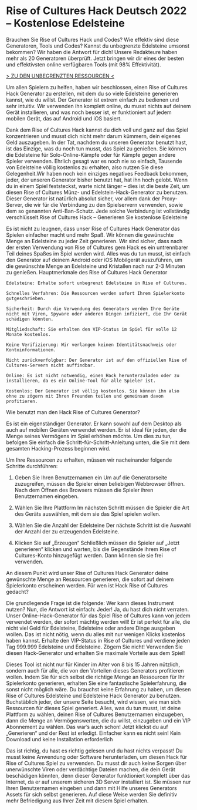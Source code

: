 # Rise of Cultures Hack Deutsch 2022 – Kostenlose Edelsteine
Brauchen Sie Rise of Cultures Hack und Codes? Wie effektiv sind diese Generatoren, Tools und Codes? Kannst du unbegrenzte Edelsteine umsonst bekommen? Wir haben die Antwort für dich! Unsere Redakteure haben mehr als 20 Generatoren überprüft. Jetzt bringen wir dir eines der besten und effektivsten online verfügbaren Tools (mit 98% Effektivität).

[> ZU DEN UNBEGRENZTEN RESSOURCEN <](https://gutespiele.top/rise-of-cultures-hack-deutsch-kostenlose-edelsteine/)

Um allen Spielern zu helfen, haben wir beschlossen, einen Rise of Cultures Hack Generator zu erstellen, mit dem du so viele Edelsteine generieren kannst, wie du willst. Der Generator ist extrem einfach zu bedienen und sehr intuitiv. Wir verwenden ihn komplett online, du musst nichts auf deinem Gerät installieren, und was noch besser ist, er funktioniert auf jedem mobilen Gerät, das auf Android und iOS basiert.

Dank dem Rise of Cultures Hack kannst du dich voll und ganz auf das Spiel konzentrieren und musst dich nicht mehr darum kümmern, dein eigenes Geld auszugeben. In der Tat, nachdem du unseren Generator benutzt hast, ist das Einzige, was du noch tun musst, das Spiel zu genießen. Sie können die Edelsteine für Solo-Online-Kämpfe oder für Kämpfe gegen andere Spieler verwenden. Ehrlich gesagt war es noch nie so einfach, Tausende von Edelsteine völlig kostenlos zu erhalten, also nutzen Sie diese Gelegenheit.Wir haben noch kein einziges negatives Feedback bekommen, jeder, der unseren Generator bisher benutzt hat, hat ihn hoch gelobt. Wenn du in einem Spiel feststeckst, warte nicht länger – dies ist die beste Zeit, um diesen Rise of Cultures Münz- und Edelstein-Hack-Generator zu benutzen. Dieser Generator ist natürlich absolut sicher, vor allem dank der Proxy-Server, die wir für die Verbindung zu den Spielservern verwenden, sowie dem so genannten Anti-Ban-Schutz. Jede solche Verbindung ist vollständig verschlüsselt.
​Rise of Cultures Hack – Generieren Sie kostenlose Edelsteine

Es ist nicht zu leugnen, dass unser Rise of Cultures Hack Generator das Spielen einfacher macht und mehr Spaß. Wir können die gewünschte Menge an Edelsteine zu jeder Zeit generieren. Wir sind sicher, dass nach der ersten Verwendung von Rise of Cultures gem Hack es ein untrennbarer Teil deines Spaßes im Spiel werden wird.
Alles was du tun musst, ist einfach den Generator auf deinem Android oder iOS Mobilgerät auszuführen, um die gewünschte Menge an Edelsteine und Kristallen nach nur 2-3 Minuten zu genießen.
​Hauptmerkmale des Rise of Cultures Hack Generator

    Edelsteine: Erhalte sofort unbegrenzt Edelsteine in Rise of Cultures.

    Schnelles Verfahren: Die Ressourcen werden sofort Ihrem Spielerkonto gutgeschrieben.

    Sicherheit: Durch die Verwendung des Generators werden Ihre Geräte nicht mit Viren, Spyware oder anderen Dingen infiziert, die Ihr Gerät schädigen könnten.

    Mitgliedschaft: Sie erhalten den VIP-Status im Spiel für volle 12 Monate kostenlos.

    Keine Verifizierung: Wir verlangen keinen Identitätsnachweis oder Kontoinformationen.

    Nicht zurückverfolgbar: Der Generator ist auf den offiziellen Rise of Cultures-Servern nicht auffindbar.

    Online: Es ist nicht notwendig, einen Hack herunterzuladen oder zu installieren, da es ein Online-Tool für alle Spieler ist.

    Kostenlos: Der Generator ist völlig kostenlos. Sie können ihn also ohne zu zögern mit Ihren Freunden teilen und gemeinsam davon profitieren.

​Wie benutzt man den Hack Rise of Cultures Generator?

Es ist ein eigenständiger Generator. Er kann sowohl auf dem Desktop als auch auf mobilen Geräten verwendet werden. Er ist ideal für jeden, der die Menge seines Vermögens im Spiel erhöhen möchte. Um dies zu tun, befolgen Sie einfach die Schritt-für-Schritt-Anleitung unten, die Sie mit dem gesamten Hacking-Prozess beginnen wird.

Um Ihre Ressourcen zu erhalten, müssen wir nacheinander folgende Schritte durchführen:

1. Geben Sie Ihren Benutzernamen ein
Um auf die Generatorseite zuzugreifen, müssen die Spieler einen beliebigen Webbrowser öffnen. Nach dem Öffnen des Browsers müssen die Spieler ihren Benutzernamen eingeben.

2. Wählen Sie Ihre Plattform
Im nächsten Schritt müssen die Spieler die Art des Geräts auswählen, mit dem sie das Spiel spielen wollen.

3. Wählen Sie die Anzahl der Edelsteine
Der nächste Schritt ist die Auswahl der Anzahl der zu erzeugenden Edelsteine.

4. Klicken Sie auf „Erzeugen“
Schließlich müssen die Spieler auf „Jetzt generieren“ klicken und warten, bis die Gegenstände ihrem Rise of Cultures-Konto hinzugefügt werden. Dann können sie sie frei verwenden.

An diesem Punkt wird unser Rise of Cultures Hack Generator deine gewünschte Menge an Ressourcen generieren, die sofort auf deinem Spielerkonto erscheinen werden.
​Für wen ist Hack Rise of Cultures gedacht?

Die grundlegende Frage ist die folgende: Wer kann dieses Instrument nutzen? Nun, die Antwort ist einfach: Jeder! Ja, du hast dich nicht verraten. Unser Online-Hack-Generator für das Spiel Rise of Cultures kann von jedem verwendet werden, der sofort mächtig werden will! Er ist perfekt für alle, die nicht viel Geld für Edelsteine, Edelsteine oder andere Dinge ausgeben wollen. Das ist nicht nötig, wenn du alles mit nur wenigen Klicks kostenlos haben kannst. Erhalte den VIP-Status in Rise of Cultures und verdiene jeden Tag 999.999 Edelsteine und Edelsteine. Zögern Sie nicht! Verwenden Sie diesen Hack-Generator und erhalten Sie maximale Vorteile aus dem Spiel!

Dieses Tool ist nicht nur für Kinder im Alter von 8 bis 15 Jahren nützlich, sondern auch für alle, die von den Vorteilen dieses Generators profitieren wollen. Indem Sie für sich selbst die richtige Menge an Ressourcen für Ihr Spielerkonto generieren, erhalten Sie eine fantastische Spielerfahrung, die sonst nicht möglich wäre. Du brauchst keine Erfahrung zu haben, um diesen Rise of Cultures Edelsteine und Edelsteine Hack Generator zu benutzen. Buchstäblich jeder, der unsere Seite besucht, wird wissen, wie man sich Ressourcen für dieses Spiel generiert. Alles, was du tun musst, ist deine Plattform zu wählen, deinen Rise of Cultures Benutzernamen einzugeben, dann die Menge an Vermögenswerten, die du willst, einzugeben und ein VIP Abonnement zu wählen. Das war’s auch schon! Jetzt klickst du auf „Generieren“ und der Rest ist erledigt. Einfacher kann es nicht sein!
​Kein Download und keine Installation erforderlich

Das ist richtig, du hast es richtig gelesen und du hast nichts verpasst! Du musst keine Anwendung oder Software herunterladen, um diesen Hack für Rise of Cultures Spiel zu verwenden. Du musst dir auch keine Sorgen über unerwünschte Viren oder verdächtige Dateien machen, die dein Gerät beschädigen könnten, denn dieser Generator funktioniert komplett über das Internet, da er auf unserem sicheren 3D Server installiert ist. Sie müssen nur Ihren Benutzernamen eingeben und dann mit Hilfe unseres Generators Assets für sich selbst generieren. Auf diese Weise werden Sie definitiv mehr Befriedigung aus Ihrer Zeit mit diesem Spiel erhalten.
